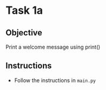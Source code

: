 # Task 1a

## Objective
Print a welcome message using print()

## Instructions
- Follow the instructions in `main.py`
